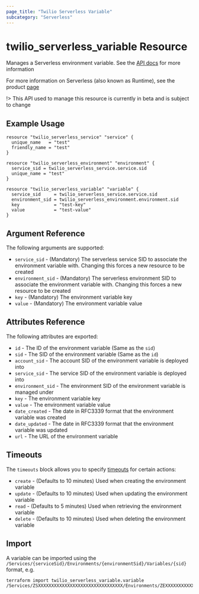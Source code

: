 ```yaml
---
page_title: "Twilio Serverless Variable"
subcategory: "Serverless"
---
```


# twilio_serverless_variable Resource

Manages a Serverless environment variable. See the [API docs](https://www.twilio.com/docs/runtime/functions-assets-api/api/variable) for more information

For more information on Serverless (also known as Runtime), see the product [page](https://www.twilio.com/runtime)

!> This API used to manage this resource is currently in beta and is subject to change

## Example Usage

```hcl
resource "twilio_serverless_service" "service" {
  unique_name   = "test"
  friendly_name = "test"
}

resource "twilio_serverless_environment" "environment" {
  service_sid = twilio_serverless_service.service.sid
  unique_name = "test"
}

resource "twilio_serverless_variable" "variable" {
  service_sid     = twilio_serverless_service.service.sid
  environment_sid = twilio_serverless_environment.environment.sid
  key             = "test-key"
  value           = "test-value"
}
```

## Argument Reference

The following arguments are supported:

- `service_sid` - (Mandatory) The serverless service SID to associate the environment variable with. Changing this forces a new resource to be created
- `environment_sid` - (Mandatory) The serverless environment SID to associate the environment variable with. Changing this forces a new resource to be created
- `key` - (Mandatory) The environment variable key
- `value` - (Mandatory) The environment variable value

## Attributes Reference

The following attributes are exported:

- `id` - The ID of the environment variable (Same as the `sid`)
- `sid` - The SID of the environment variable (Same as the `id`)
- `account_sid` - The account SID of the environment variable is deployed into
- `service_sid` - The service SID of the environment variable is deployed into
- `environment_sid` - The environment SID of the environment variable is managed under
- `key` - The environment variable key
- `value` - The environment variable value
- `date_created` - The date in RFC3339 format that the environment variable was created
- `date_updated` - The date in RFC3339 format that the environment variable was updated
- `url` - The URL of the environment variable

## Timeouts

The `timeouts` block allows you to specify [timeouts](https://www.terraform.io/docs/configuration/resources.html#timeouts) for certain actions:

- `create` - (Defaults to 10 minutes) Used when creating the environment variable
- `update` - (Defaults to 10 minutes) Used when updating the environment variable
- `read` - (Defaults to 5 minutes) Used when retrieving the environment variable
- `delete` - (Defaults to 10 minutes) Used when deleting the environment variable

## Import

A variable can be imported using the `/Services/{serviceSid}/Environments/{environmentSid}/Variables/{sid}` format, e.g.

```shell
terraform import twilio_serverless_variable.variable /Services/ZSXXXXXXXXXXXXXXXXXXXXXXXXXXXXXXXX/Environments/ZEXXXXXXXXXXXXXXXXXXXXXXXXXXXXXXXX/Variables/ZVXXXXXXXXXXXXXXXXXXXXXXXXXXXXXXXX
```
